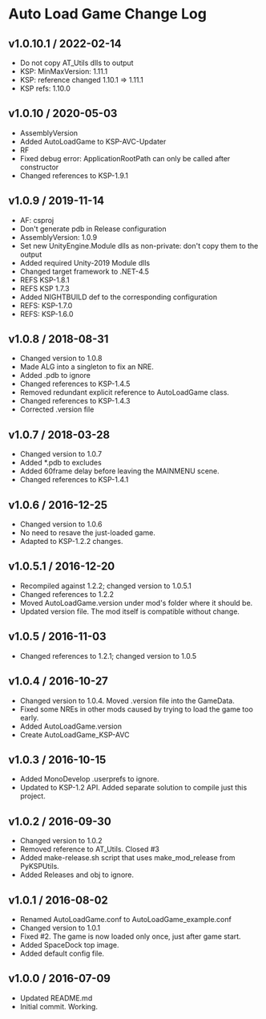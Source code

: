 # Auto Load Game Change Log

## v1.0.10.1 / 2022-02-14

* Do not copy AT_Utils dlls to output
* KSP: MinMaxVersion: 1.11.1
* KSP: reference changed 1.10.1 => 1.11.1
* KSP refs: 1.10.0

## v1.0.10 / 2020-05-03

* AssemblyVersion
* Added AutoLoadGame to KSP-AVC-Updater
* RF
* Fixed debug error: ApplicationRootPath can only be called after constructor
* Changed references to KSP-1.9.1

## v1.0.9 / 2019-11-14

* AF: csproj
* Don't generate pdb in Release configuration
* AssemblyVersion: 1.0.9
* Set new UnityEngine.Module dlls as non-private: don't copy them to the output
* Added required Unity-2019 Module dlls
* Changed target framework to .NET-4.5
* REFS KSP-1.8.1
* REFS KSP 1.7.3
* Added NIGHTBUILD def to the corresponding configuration
* REFS: KSP-1.7.0
* REFS: KSP-1.6.0

## v1.0.8 / 2018-08-31

* Changed version to 1.0.8
* Made ALG into a singleton to fix an NRE.
* Added .pdb to ignore
* Changed references to KSP-1.4.5
* Removed redundant explicit reference to AutoLoadGame class.
* Changed references to KSP-1.4.3
* Corrected .version file

## v1.0.7 / 2018-03-28

* Changed version to 1.0.7
* Added *.pdb to excludes
* Added 60frame delay before leaving the MAINMENU scene.
* Changed references to KSP-1.4.1

## v1.0.6 / 2016-12-25

* Changed version to 1.0.6
* No need to resave the just-loaded game.
* Adapted to KSP-1.2.2 changes.

## v1.0.5.1 / 2016-12-20

* Recompiled against 1.2.2; changed version to 1.0.5.1
* Changed references to 1.2.2
* Moved AutoLoadGame.version under mod's folder where it should be.
* Updated version file. The mod itself is compatible without change.

## v1.0.5 / 2016-11-03

* Changed references to 1.2.1; changed version to 1.0.5

## v1.0.4 / 2016-10-27

* Changed version to 1.0.4. Moved .version file into the GameData.
* Fixed some NREs in other mods caused by trying to load the game too early.
* Added AutoLoadGame.version
* Create AutoLoadGame_KSP-AVC

## v1.0.3 / 2016-10-15

* Added MonoDevelop .userprefs to ignore.
* Updated to KSP-1.2 API. Added separate solution to compile just this project.

## v1.0.2 / 2016-09-30

* Changed version to 1.0.2
* Removed reference to AT_Utils. Closed #3
* Added make-release.sh script that uses make_mod_release from PyKSPUtils.
* Added Releases and obj to ignore.

## v1.0.1 / 2016-08-02

* Renamed AutoLoadGame.conf to AutoLoadGame_example.conf
* Changed version to 1.0.1
* Fixed #2. The game is now loaded only once, just after game start.
* Added SpaceDock top image.
* Added default config file.

## v1.0.0 / 2016-07-09

* Updated README.md
* Initial commit. Working.
